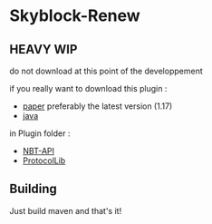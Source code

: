 # Skyblock-Renew

## HEAVY WIP

do not download at this point of the developpement

if you really want to download this plugin :

- [paper](https://papermc.io/) preferably the
  latest version (1.17)
- [java](https://adoptopenjdk.net/)

in Plugin folder :

- [NBT-API](https://www.spigotmc.org/resources/nbt-api.7939/)
- [ProtocolLib](https://www.spigotmc.org/resources/protocollib.1997/)

## Building

Just build maven and that's it!
